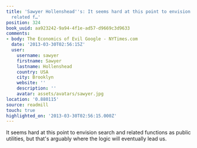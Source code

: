```yaml
---
title: 'Sawyer Hollenshead''s: It seems hard at this point to envision search and
  related f…'
position: 324
book_uuid: aa923242-9a94-4f1e-ad57-d9669c3d9633
comments:
- body: The Economics of Evil Google - NYTimes.com
  date: '2013-03-30T02:56:15Z'
  user:
    username: sawyer
    firstname: Sawyer
    lastname: Hollenshead
    country: USA
    city: Brooklyn
    website: ''
    description: ''
    avatar: assets/avatars/sawyer.jpg
location: '0.880115'
source: readmill
touch: true
highlighted_on: '2013-03-30T02:56:15.000Z'
---
```


It seems hard at this point to envision search and related functions as public utilities, but that's arguably where the logic will eventually lead us.